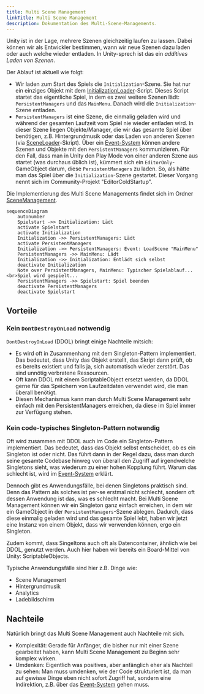 ```yaml
---
title: Multi Scene Management
linkTitle: Multi Scene Management
description: Dokumentation des Multi-Scene-Managements.
---
```


Unity ist in der Lage, mehrere Szenen gleichzeitig laufen zu lassen.
Dabei können wir als Entwickler bestimmen, wann wir neue Szenen dazu laden oder auch welche wieder entladen.
In Unity-sprech ist das ein _additives Laden von Szenen_.

Der Ablauf ist aktuell wie folgt:

* Wir laden zum Start des Spiels die `Initialization`-Szene. Sie hat nur ein einziges Objekt mit dem [InitializationLoader](https://github.com/BoundfoxStudios/community-project/blob/develop/CommunityProject/Assets/_Game/Scripts/Runtime/SceneManagement/InitializationLoader.cs)-Script. Dieses Script startet das eigentliche Spiel, in dem es zwei weitere Szenen lädt: `PersistentManagers` und das `MainMenu`. Danach wird die `Initialization`-Szene entladen.
* `PersistentManagers` ist eine Szene, die einmalig geladen wird und während der gesamten Laufzeit vom Spiel nie wieder entladen wird. In dieser Szene liegen Objekte/Manager, die wir das gesamte Spiel über benötigen, z.B. Hintergrundmusik oder das Laden von anderen Szenen (via [SceneLoader](https://github.com/BoundfoxStudios/community-project/blob/develop/CommunityProject/Assets/_Game/Scripts/Runtime/SceneManagement/SceneLoader.cs)-Skript). Über ein [Event-System](../event-system) können andere Szenen und Objekte mit den `PersistentManagers` kommunizieren. Für den Fall, dass man in Unity den Play Mode von einer anderen Szene aus startet (was durchaus üblich ist), kümmert sich ein `EditorOnly`-GameObject darum, diese `PersistentManagers` zu laden. So, als hätte man das Spiel über die `Initialization`-Szene gestartet. Dieser Vorgang nennt sich im Community-Projekt "EditorColdStartup".

Die Implementierung des Multi Scene Managements findet sich im Ordner [SceneManagement](https://github.com/BoundfoxStudios/community-project/tree/develop/CommunityProject/Assets/_Game/Scripts/Runtime/SceneManagement).

```mermaid
sequenceDiagram
    autonumber
    Spielstart ->> Initialization: Lädt
    activate Spielstart
    activate Initialization
    Initialization ->> PersistentManagers: Lädt
    activate PersistentManagers
    Initialization ->> PersistentManagers: Event: LoadScene "MainMenu"
    PersistentManagers ->> MainMenu: Lädt
    Initialization ->> Initialization: Entlädt sich selbst
    deactivate Initialization
    Note over PersistentManagers, MainMenu: Typischer Spielablauf...<br>Spiel wird gespielt...
    PersistentManagers ->> Spielstart: Spiel beenden
    deactivate PersistentManagers
    deactivate Spielstart
```

## Vorteile

### Kein `DontDestroyOnLoad` notwendig

`DontDestroyOnLoad` (DDOL) bringt einige Nachteile mitsich:

* Es wird oft in Zusammenhang mit dem Singleton-Pattern implementiert. Das bedeutet, dass Unity das Objekt erstellt, das Skript dann prüft, ob es bereits existiert und falls ja, sich automatisch wieder zerstört. Das sind unnötig verbratene Ressourcen.
* Oft kann DDOL mit einem ScriptableObject ersetzt werden, da DDOL gerne für das Speichern von Laufzeitdaten verwendet wird, die man überall benötigt.
* Diesen Mechanismus kann man durch Multi Scene Management sehr einfach mit den PersistentManagers erreichen, da diese im Spiel immer zur Verfügung stehen.

### Kein code-typisches Singleton-Pattern notwendig

Oft wird zusammen mit DDOL auch im Code ein Singleton-Pattern implementiert.
Das bedeutet, dass das Objekt selbst entscheidet, ob es ein Singleton ist oder nicht.
Das führt dann in der Regel dazu, dass man durch seine gesamte Codebase hinweg von überall den Zugriff auf irgendwelche Singletons sieht, was wiederum zu einer hohen Kopplung führt.
Warum das schlecht ist, wird im [Event-System](../event-system) erklärt.

Dennoch gibt es Anwendungsfälle, bei denen Singletons praktisch sind. 
Denn das Pattern als solches ist per-se erstmal nicht schlecht, sondern oft dessen Anwendung ist das, was es schlecht macht.
Bei Multi Scene Management können wir ein Singleton ganz einfach erreichen, in dem wir ein GameObject in der `PersistentManagers`-Szene ablegen.
Dadurch, dass diese einmalig geladen wird und das gesamte Spiel lebt, haben wir jetzt eine Instanz von einem Objekt, dass wir verwenden können, ergo ein Singleton.

Zudem kommt, dass Singeltons auch oft als Datencontainer, ähnlich wie bei DDOL, genutzt werden.
Auch hier haben wir bereits ein Board-Mittel von Unity: ScriptableObjects.

Typische Anwendungsfälle sind hier z.B. Dinge wie:

* Scene Management
* Hintergrundmusik
* Analytics
* Ladebildschirm

## Nachteile

Natürlich bringt das Multi Scene Management auch Nachteile mit sich.

* Komplexität: Gerade für Anfänger, die bisher nur mit einer Szene gearbeitet haben, kann Multi Scene Management zu Beginn sehr komplex wirken.
* Umdenken: Eigentlich was positives, aber anfänglich eher als Nachteil zu sehen: Man muss umdenken, wie der Code strukturiert ist, da man auf gewisse Dinge eben nicht sofort Zugriff hat, sondern eine Indirektion, z.B. über das [Event-System](../event-system) gehen muss.

